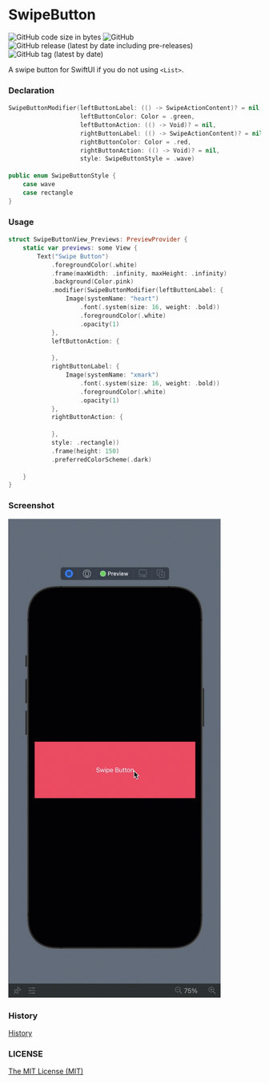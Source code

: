 # SwipeButton

![GitHub code size in bytes](https://img.shields.io/github/languages/code-size/rushairer/SwipeButton) ![GitHub](https://img.shields.io/github/license/rushairer/SwipeButton) ![GitHub release (latest by date including pre-releases)](https://img.shields.io/github/v/release/rushairer/SwipeButton?include_prereleases) ![GitHub tag (latest by date)](https://img.shields.io/github/v/tag/rushairer/SwipeButton.svg)

A swipe button for SwiftUI if you do not using `<List>`.

### Declaration

```swift
SwipeButtonModifier(leftButtonLabel: (() -> SwipeActionContent)? = nil,
                    leftButtonColor: Color = .green,
                    leftButtonAction: (() -> Void)? = nil,
                    rightButtonLabel: (() -> SwipeActionContent)? = nil,
                    rightButtonColor: Color = .red,
                    rightButtonAction: (() -> Void)? = nil,
                    style: SwipeButtonStyle = .wave)
            
public enum SwipeButtonStyle {
    case wave
    case rectangle
}
```

### Usage

```swift
struct SwipeButtonView_Previews: PreviewProvider {
    static var previews: some View {
        Text("Swipe Button")
            .foregroundColor(.white)
            .frame(maxWidth: .infinity, maxHeight: .infinity)
            .background(Color.pink)
            .modifier(SwipeButtonModifier(leftButtonLabel: {
                Image(systemName: "heart")
                    .font(.system(size: 16, weight: .bold))
                    .foregroundColor(.white)
                    .opacity(1)
            },
            leftButtonAction: {
                
            },
            rightButtonLabel: {
                Image(systemName: "xmark")
                    .font(.system(size: 16, weight: .bold))
                    .foregroundColor(.white)
                    .opacity(1)
            },
            rightButtonAction: {
                
            },
            style: .rectangle))
            .frame(height: 150)
            .preferredColorScheme(.dark)
        
    }
}
```

### Screenshot

<img src="https://github.com/rushairer/SwipeButton/raw/screenshot/screenshot.gif"/>

### History

[History](./HISTORY.md)


### LICENSE

[The MIT License (MIT)](./LICENSE)